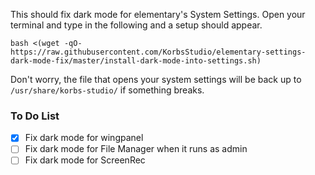 This should fix dark mode for elementary's System Settings.
Open your terminal and type in the following and a setup should appear.
```
bash <(wget -qO- https://raw.githubusercontent.com/KorbsStudio/elementary-settings-dark-mode-fix/master/install-dark-mode-into-settings.sh)
```
Don't worry, the file that opens your system settings will be back up to `/usr/share/korbs-studio/` if something breaks.

### To Do List
- [x] Fix dark mode for wingpanel
- [ ] Fix dark mode for File Manager when it runs as admin
- [ ] Fix dark mode for ScreenRec
